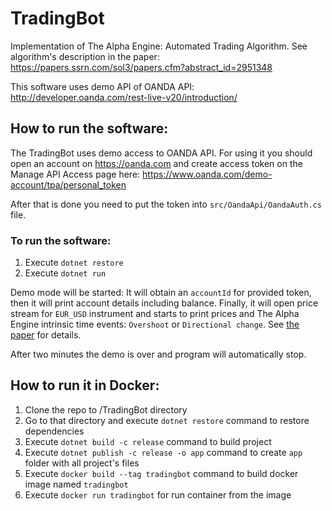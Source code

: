 # TradingBot

Implementation of The Alpha Engine: Automated Trading Algorithm. 
See algorithm's description in the paper: https://papers.ssrn.com/sol3/papers.cfm?abstract_id=2951348

This software uses demo API of OANDA API: http://developer.oanda.com/rest-live-v20/introduction/

## How to run the software:

The TradingBot uses demo access to OANDA API. For using it you should open an account on https://oanda.com and create access token on the Manage API Access page here: https://www.oanda.com/demo-account/tpa/personal_token

After that is done you need to put the token into `src/OandaApi/OandaAuth.cs` file.

### To run the software:

1. Execute `dotnet restore`
2. Execute `dotnet run`

Demo mode will be started: It will obtain an `accountId` for provided token, then it will print account details including balance.
Finally, it will open price stream for `EUR_USD` instrument and starts to print prices and The Alpha Engine intrinsic time events: `Overshoot` or `Directional change`. See [the paper](https://papers.ssrn.com/sol3/papers.cfm?abstract_id=2951348) for details.

After two minutes the demo is over and program will automatically stop.

## How to run it in Docker:

1. Clone the repo to /TradingBot directory
2. Go to that directory and execute `dotnet restore` command to restore dependencies
3. Execute `dotnet build -c release` command to build project
4. Execute `dotnet publish -c release -o app` command to create `app` folder with all project's files
5. Execute `docker build --tag tradingbot` command to build docker image named `tradingbot`
6. Execute `docker run tradingbot` for run container from the image

